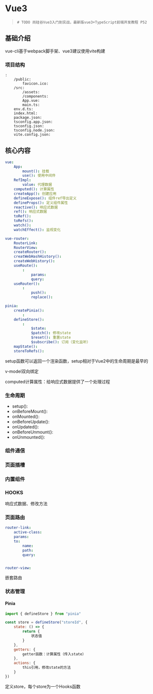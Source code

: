 # Vue3

>
> `# TODO 尚硅谷Vue3入门到实战，最新版vue3+TypeScript前端开发教程 P52`
>


## 基础介绍

vue-cli基于webpack脚手架、vue3建议使用vite构建

### 项目结构

```
:
    /public:
        favicon.ico:
    /src:
        /assets:
        /components:
        App.vue:
        main.ts:
    env.d.ts:
    index.html:
    package.json:
    tsconfig.app.json:
    tsconfig.json:
    tsconfig.node.json:
    vite.config.json:
```



## 核心内容

```yaml
vue:
    App:
        mount(): 挂载
        use(): 使用中间件
    RefImpl:
        value: 代理数据
    computed(): 计算属性
    createApp(): 创建应用
    defineExpose(): 组件ref导出定义
    defineProps(): 定义组件属性
    reactive(): 响应式数据
    ref(): 响应式数据
    toRef():
    toRefs():
    watch():
    watchEffect(): 监视变化

vue-router:
    RouterLink:
    RouterView:
    createRouter():
    creatWebHashHistory():
    createWebHistory():
    useRoute():
        :
            params:
            query:
    useRouter():
        :
            push():
            replace():

pinia:
    createPinia():
        :
    defineStore():
        :
            $state:
            $patch(): 修改state
            $reset(): 重置state
            $subscribe(): 订阅（变化监听）
    mapState():
    storeToRefs():
```

setup函数可以返回一个渲染函数，setup相对于Vue2中的生命周期是最早的

v-model双向绑定

computed计算属性：给响应式数据提供了一个处理过程

### 生命周期
- setup():
- onBeforeMount():
- onMounted():
- onBeforeUpdate():
- onUpdated():
- onBeforeUnmount():
- onUnmounted():



### 组件通信




### 页面插槽

### 内置组件


### HOOKS

响应式数据、修改方法




### 页面路由

```yaml
router-link:
    active-class:
    params:
    to:
        name:
        path:
        query:


router-view:

```


嵌套路由






### 状态管理



#### Pinia

```javascript
import { defineStore } from "pinia"

const store = defineStore("storeId", {
    state: () => {
        return {
            状态值
        }
    },
    getters: {
        getter函数：计算属性（传入state）
    },
    actions: {
        this引用，修改state的方法
    }
})
```


定义store，每个store为一个Hooks函数




